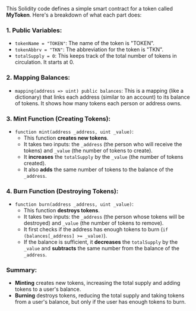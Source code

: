 This Solidity code defines a simple smart contract for a token called **MyToken**. Here's a breakdown of what each part does:

### 1. **Public Variables:**
- `tokenName = "TOKEN"`: The name of the token is "TOKEN".
- `tokenAbbrv = "TKN"`: The abbreviation for the token is "TKN".
- `totalSupply = 0`: This keeps track of the total number of tokens in circulation. It starts at 0.

### 2. **Mapping Balances:**
- `mapping(address => uint) public balances`: This is a mapping (like a dictionary) that links each address (similar to an account) to its balance of tokens. It shows how many tokens each person or address owns.

### 3. **Mint Function (Creating Tokens):**
- `function mint(address _address, uint _value)`: 
   - This function **creates new tokens**.
   - It takes two inputs: the `_address` (the person who will receive the tokens) and `_value` (the number of tokens to create).
   - It **increases** the `totalSupply` by the `_value` (the number of tokens created).
   - It also **adds** the same number of tokens to the balance of the `_address`.

### 4. **Burn Function (Destroying Tokens):**
- `function burn(address _address, uint _value)`:
   - This function **destroys tokens**.
   - It takes two inputs: the `_address` (the person whose tokens will be destroyed) and `_value` (the number of tokens to remove).
   - It first checks if the address has enough tokens to burn (`if (balances[_address] >= _value)`).
   - If the balance is sufficient, it **decreases** the `totalSupply` by the `_value` and **subtracts** the same number from the balance of the `_address`.

### Summary:
- **Minting** creates new tokens, increasing the total supply and adding tokens to a user's balance.
- **Burning** destroys tokens, reducing the total supply and taking tokens from a user's balance, but only if the user has enough tokens to burn.

